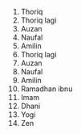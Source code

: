 1. Thoriq
1. Thoriq lagi
2. Auzan
3. Naufal
4. Amilin
2. Thoriq lagi
3. Auzan
4. Naufal
5. Amilin
6. Ramadhan ibnu
7. Imam
8. Dhani
9. Yogi
10. Zen
